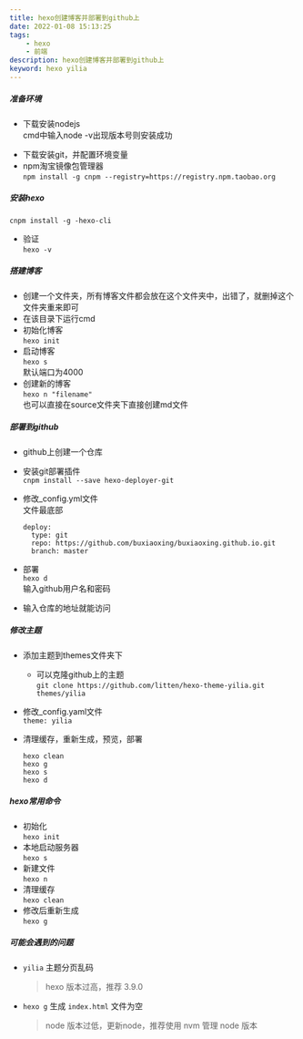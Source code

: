 ```yaml
---
title: hexo创建博客并部署到github上
date: 2022-01-08 15:13:25
tags:
    - hexo
    - 前端
description: hexo创建博客并部署到github上
keyword: hexo yilia
---
```


##### 准备环境
- 下载安装nodejs  
cmd中输入node -v出现版本号则安装成功
<!--more-->
- 下载安装git，并配置环境变量
- npm淘宝镜像包管理器  
`npm install -g cnpm --registry=https://registry.npm.taobao.org`
##### 安装hexo
`cnpm install -g -hexo-cli`  

- 验证  
`hexo -v`
##### 搭建博客
- 创建一个文件夹，所有博客文件都会放在这个文件夹中，出错了，就删掉这个文件夹重来即可
- 在该目录下运行cmd
- 初始化博客  
`hexo init`
- 启动博客  
`hexo s`  
默认端口为4000
- 创建新的博客  
`hexo n "filename"`  
也可以直接在source文件夹下直接创建md文件

##### 部署到github
- github上创建一个仓库

- 安装git部署插件  
  `cnpm install --save hexo-deployer-git`

- 修改_config.yml文件  
  文件最底部

  ```
  deploy:
    type: git
    repo: https://github.com/buxiaoxing/buxiaoxing.github.io.git
    branch: master
  ```

- 部署  
  `hexo d`  
  输入github用户名和密码

- 输入仓库的地址就能访问

##### 修改主题
- 添加主题到themes文件夹下
  - 可以克隆github上的主题  
  `git clone https://github.com/litten/hexo-theme-yilia.git themes/yilia`
  
- 修改_config.yaml文件  
  `theme: yilia`

- 清理缓存，重新生成，预览，部署

  ```
  hexo clean
  hexo g
  hexo s
  hexo d
  ```

##### hexo常用命令
- 初始化  
`hexo init`
- 本地启动服务器  
`hexo s`
- 新建文件  
`hexo n`
- 清理缓存  
`hexo clean`
- 修改后重新生成  
`hexo g`



##### 可能会遇到的问题

- `yilia` 主题分页乱码

  > hexo 版本过高，推荐 3.9.0

- `hexo g` 生成 `index.html`  文件为空

  > node 版本过低，更新node，推荐使用 nvm 管理 node 版本